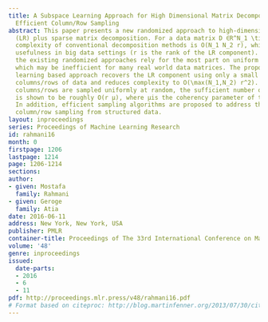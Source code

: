 ```yaml
---
title: A Subspace Learning Approach for High Dimensional Matrix Decomposition with
  Efficient Column/Row Sampling
abstract: This paper presents a new randomized approach to high-dimensional low rank
  (LR) plus sparse matrix decomposition. For a data matrix D ∈R^N_1 \times N_2, the
  complexity of conventional decomposition methods is O(N_1 N_2 r), which limits their
  usefulness in big data settings (r is the rank of the LR component). In addition,
  the existing randomized approaches rely for the most part on uniform random sampling,
  which may be inefficient for many real world data matrices. The proposed subspace
  learning based approach recovers the LR component using only a small subset of the
  columns/rows of data and reduces complexity to O(\max(N_1,N_2) r^2). Even when the
  columns/rows are sampled uniformly at random, the sufficient number of sampled columns/rows
  is shown to be roughly O(r μ), where μis the coherency parameter of the LR component.
  In addition, efficient sampling algorithms are proposed to address the problem of
  column/row sampling from structured data.
layout: inproceedings
series: Proceedings of Machine Learning Research
id: rahmani16
month: 0
firstpage: 1206
lastpage: 1214
page: 1206-1214
sections: 
author:
- given: Mostafa
  family: Rahmani
- given: Geroge
  family: Atia
date: 2016-06-11
address: New York, New York, USA
publisher: PMLR
container-title: Proceedings of The 33rd International Conference on Machine Learning
volume: '48'
genre: inproceedings
issued:
  date-parts:
  - 2016
  - 6
  - 11
pdf: http://proceedings.mlr.press/v48/rahmani16.pdf
# Format based on citeproc: http://blog.martinfenner.org/2013/07/30/citeproc-yaml-for-bibliographies/
---
```

